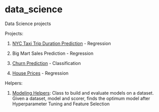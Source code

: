 # data_science

 Data Science projects



Projects:

1. [NYC Taxi Trip Duration Prediction](./nyc_taxI_trip_duration) - Regression
2. Big Mart Sales Prediction - Regression

3. [Churn Prediction](./churn_prediction) - Classification
4. [House Prices](./house_prices) - Regression



Helpers:

1. [Modeling Helpers](./modeling_helpers): Class to build and evaluate models on a dataset. Given a dataset, model and scorer, finds the optimum model after Hyperparameter Tuning and Feature Selection
